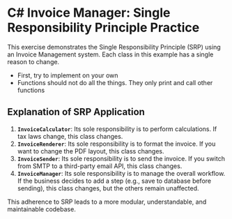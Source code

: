 # C# Invoice Manager: Single Responsibility Principle Practice

This exercise demonstrates the Single Responsibility Principle (SRP) using an Invoice Management system.
Each class in this example has a single reason to change.

- First, try to implement on your own
- Functions should not do all the things. They only print and call other functions

## Explanation of SRP Application

1.  **`InvoiceCalculator`**: Its sole responsibility is to perform calculations. If tax laws change, this class changes.
2.  **`InvoiceRenderer`**: Its sole responsibility is to format the invoice. If you want to change the PDF layout, this class changes.
3.  **`InvoiceSender`**: Its sole responsibility is to send the invoice. If you switch from SMTP to a third-party email API, this class changes.
4.  **`InvoiceManager`**: Its sole responsibility is to manage the overall workflow. If the business decides to add a step (e.g., save to database before sending), this class changes, but the others remain unaffected.

This adherence to SRP leads to a more modular, understandable, and maintainable codebase.
